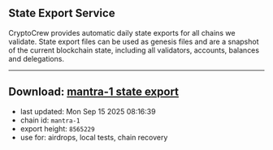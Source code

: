 ## State Export Service
CryptoCrew provides automatic daily state exports for all chains we validate. State export files can be used as genesis files and are a snapshot of the current blockchain state, including all validators, accounts, balances and delegations.

---
**Download: [mantra-1 state export](https://dl-eu2.ccvalidators.com/SERVICE/mantrachain/mantra-1_export_8565229.json)**
---

- last updated: Mon Sep 15 2025 08:16:39
- chain id: `mantra-1`
- export height: `8565229`
- use for: airdrops, local tests, chain recovery
